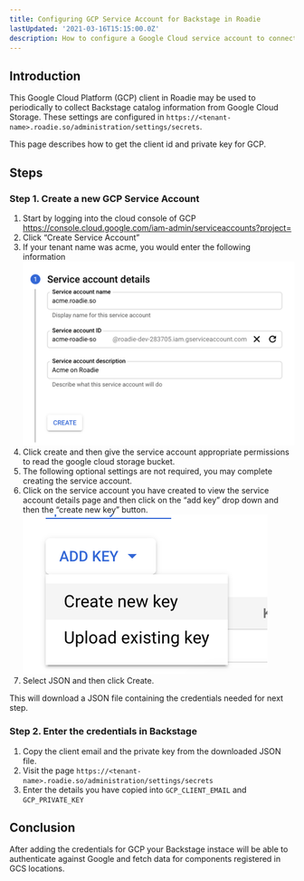```yaml
---
title: Configuring GCP Service Account for Backstage in Roadie
lastUpdated: '2021-03-16T15:15:00.0Z'
description: How to configure a Google Cloud service account to connect Backstage with Google Cloud Storage
---
```


## Introduction

This Google Cloud Platform (GCP) client in Roadie may be used to periodically to collect Backstage catalog information from Google Cloud
Storage. These settings are configured in `https://<tenant-name>.roadie.so/administration/settings/secrets`.

This page describes how to get the client id and private key for GCP.

## Steps

### Step 1. Create a new GCP Service Account

1. Start by logging into the cloud console of GCP
   [https://console.cloud.google.com/iam-admin/serviceaccounts?project=<project-id>]()
2. Click “Create Service Account”
3. If your tenant name was acme, you would enter the following information
   ![creating service account](./gcp_create_sa.png)
4. Click create and then give the service account appropriate permissions to read the google cloud storage bucket.
5. The following optional settings are not required, you may complete creating the service account.
6. Click on the service account you have created to view the service account details page and then click on the “add key” drop down and then the “create new key” button.
   ![create new key](./gcp_create_key.png)
7. Select JSON and then click Create.

This will download a JSON file containing the credentials needed for next step.

### Step 2. Enter the credentials in Backstage

1. Copy the client email and the private key from the downloaded JSON file.
2. Visit the page `https://<tenant-name>.roadie.so/administration/settings/secrets`
3. Enter the details you have copied into `GCP_CLIENT_EMAIL` and `GCP_PRIVATE_KEY`

## Conclusion

After adding the credentials for GCP your Backstage instace will be able to authenticate against Google and fetch data
for components registered in GCS locations.
